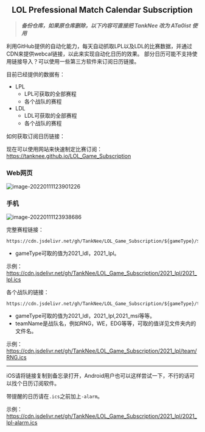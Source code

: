 <h2 align="center">LOL Prefessional Match Calendar Subscription</h2>

> ***备份仓库，如果原仓库删除，以下内容可直接把 TankNee 改为 ATa0ist 使用***

利用GitHub提供的自动化能力，每天自动抓取LPL以及LDL的比赛数据，并通过CDN来提供webcal链接，以此来实现自动化日历的效果。
部分日历可能不支持使用链接导入？可以使用一些第三方软件来订阅日历链接。

目前已经提供的数据有：

- LPL
  - LPL可获取的全部赛程
  - 各个战队的赛程
- LDL
  - LDL可获取的全部赛程
  - 各个战队的赛程

如何获取订阅日历链接：

现在可以使用网站来快速制定比赛订阅：https://tanknee.github.io/LOL_Game_Subscription 

### Web网页

![image-20220111123901226](https://img.tanknee.cn/blogpicbed/2022/01/11/2022011114d1b2e035f3c.png)

### 手机

![image-20220111123938686](https://img.tanknee.cn/blogpicbed/2022/01/11/20220111ad5e4abe1e019.png)

完整赛程链接：

```
https://cdn.jsdelivr.net/gh/TankNee/LOL_Game_Subscription/${gameType}/${gameType}.ics
```

- gameType可取的值为2021_ldl，2021_lpl。

示例：https://cdn.jsdelivr.net/gh/TankNee/LOL_Game_Subscription/2021_lpl/2021_lpl.ics

各个战队的链接：

```
https://cdn.jsdelivr.net/gh/TankNee/LOL_Game_Subscription/${gameType}/team/${teamName}.ics
```

- gameType可取的值为2021_ldl，2021_lpl,2021_msi等等。
- teamName是战队名，例如RNG，WE，EDG等等，可取的值详见文件夹内的文件名。

示例：https://cdn.jsdelivr.net/gh/TankNee/LOL_Game_Subscription/2021_lpl/team/RNG.ics

---

iOS请将链接复制到备忘录打开，Android用户也可以这样尝试一下，不行的话可以找个日历订阅软件。

带提醒的日历请在`.ics`之前加上`-alarm`。

示例：https://cdn.jsdelivr.net/gh/TankNee/LOL_Game_Subscription/2021_lpl/2021_lpl-alarm.ics
